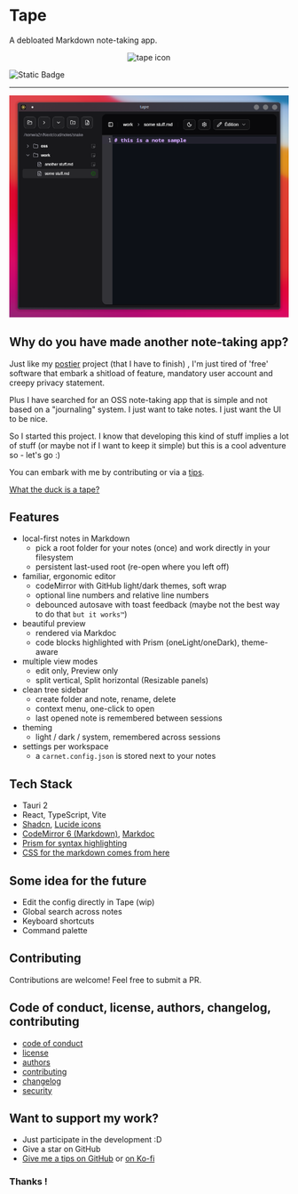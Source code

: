 # Tape

A debloated Markdown note-taking app.

<p align="center">
  <img src="./app-icon.png" alt="tape icon" width="100"/>
</p>

<img alt="Static Badge" src="https://img.shields.io/badge/Still_maintened-Yes_%3A)-green">

---

<p align="center">
  <img src="./screenshot.png" alt="tape screenshot"/>
</p>

## Why do you have made another note-taking app?

Just like my [postier](https://github.com/bouteillerAlan/postier) project (that I have to finish)
, I'm just tired of 'free' software that embark a shitload of feature, mandatory user account and creepy privacy statement.

Plus I have searched for an OSS note-taking app that is simple and not based on a "journaling" system. I just want to take notes. I just want the UI to be nice.

So I started this project. I know that developing this kind of stuff implies a lot of stuff (or maybe not if I want to keep it simple) but this is a cool adventure so - let's go :)

You can embark with me by contributing or via a [tips](https://github.com/sponsors/bouteillerAlan).

[What the duck is a tape?](https://en.wikipedia.org/wiki/Cassette_tape)

## Features

- local-first notes in Markdown
  - pick a root folder for your notes (once) and work directly in your filesystem
  - persistent last-used root (re-open where you left off)
- familiar, ergonomic editor
  - codeMirror with GitHub light/dark themes, soft wrap
  - optional line numbers and relative line numbers
  - debounced autosave with toast feedback (maybe not the best way to do that `but it works™`)
- beautiful preview
  - rendered via Markdoc
  - code blocks highlighted with Prism (oneLight/oneDark), theme-aware
- multiple view modes
  - edit only, Preview only
  - split vertical, Split horizontal (Resizable panels)
- clean tree sidebar
  - create folder and note, rename, delete
  - context menu, one-click to open
  - last opened note is remembered between sessions
- theming
  - light / dark / system, remembered across sessions
- settings per workspace
  - a `carnet.config.json` is stored next to your notes

## Tech Stack

- Tauri 2
- React, TypeScript, Vite
- [Shadcn](https://ui.shadcn.com/), [Lucide icons](https://lucide.dev/)
- [CodeMirror 6 (Markdown)](https://codemirror.net/), [Markdoc](https://markdoc.dev/)
- [Prism for syntax highlighting](https://prismjs.com/)
- [CSS for the markdown comes from here](https://github.com/sindresorhus/github-markdown-css)

## Some idea for the future

- Edit the config directly in Tape (wip)
- Global search across notes
- Keyboard shortcuts
- Command palette

## Contributing

Contributions are welcome! Feel free to submit a PR.

## Code of conduct, license, authors, changelog, contributing

- [code of conduct](CODE_OF_CONDUCT.md)
- [license](LICENSE)
- [authors](AUTHORS)
- [contributing](CONTRIBUTING.md)
- [changelog](CHANGELOG)
- [security](SECURITY.md)

## Want to support my work?

- Just participate in the development :D
- Give a star on GitHub
- [Give me a tips on GitHub](https://github.com/sponsors/bouteillerAlan) or [on Ko-fi](https://ko-fi.com/a2n00)

### Thanks !
